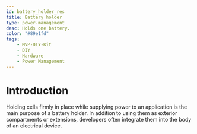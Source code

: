 ```yaml
---
id: battery_holder_res
title: Battery holder
type: power-management
desc: Holds one battery.
color: "#89e1fd"
tags:
    - MVP-DIY-Kit
    - DIY
    - Hardware
    - Power Management
---
```

# Introduction

Holding cells firmly in place while supplying power to an application is the main purpose of a battery holder. In addition to using them as exterior compartments or extensions, developers often integrate them into the body of an electrical device.
